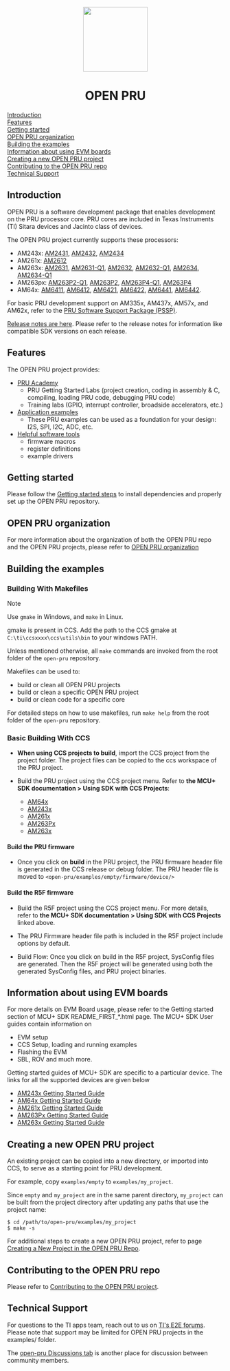<div align="center">

<img src="https://upload.wikimedia.org/wikipedia/commons/b/ba/TexasInstruments-Logo.svg" width="150"><br/>
# OPEN PRU

</div>

[Introduction](#introduction)  
[Features](#features)  
[Getting started](#getting-started)  
[OPEN PRU organization](#open-pru-organization)  
[Building the examples](#building-the-examples)  
[Information about using EVM boards](#information-about-using-evm-boards)  
[Creating a new OPEN PRU project](#creating-a-new-open-pru-project)  
[Contributing to the OPEN PRU repo](#contributing-to-the-open-pru-repo)  
[Technical Support](#technical-support)  

## Introduction

OPEN PRU is a software development package that enables development on the PRU processor core. PRU cores are included in Texas Instruments (TI) Sitara devices and Jacinto class of devices.

The OPEN PRU project currently supports these processors:

- AM243x: [AM2431](https://www.ti.com/product/AM2431), [AM2432](https://www.ti.com/product/AM2432), [AM2434](https://www.ti.com/product/AM2434)
- AM261x: [AM2612](https://www.ti.com/product/AM2612)
- AM263x: [AM2631](https://www.ti.com/product/AM2631), [AM2631-Q1](https://www.ti.com/product/AM2631-Q1), [AM2632](https://www.ti.com/product/AM2632), [AM2632-Q1](https://www.ti.com/product/AM2632-Q1), [AM2634](https://www.ti.com/product/AM2634), [AM2634-Q1](https://www.ti.com/product/AM2634-Q1)
- AM263px: [AM263P2-Q1](https://www.ti.com/product/AM263P2-Q1), [AM263P2](https://www.ti.com/product/AM263P2), [AM263P4-Q1](https://www.ti.com/product/AM263P4-Q1), [AM263P4](https://www.ti.com/product/AM263P4)
- AM64x: [AM6411](https://www.ti.com/product/AM6411), [AM6412](https://www.ti.com/product/AM6412), [AM6421](https://www.ti.com/product/AM6421), [AM6422](https://www.ti.com/product/AM6422), [AM6441](https://www.ti.com/product/AM6441), [AM6442](https://www.ti.com/product/AM6442).

For basic PRU development support on AM335x, AM437x, AM57x, and AM62x, refer to the [PRU Software Support Package (PSSP)](https://git.ti.com/cgit/pru-software-support-package/pru-software-support-package).

[Release notes are here](./docs/release_notes.md). Please refer to the release
notes for information like compatible SDK versions on each release.

## Features

The OPEN PRU project provides:
  - [PRU Academy](./academy)
    - PRU Getting Started Labs (project creation, coding in assembly & C, compiling, loading PRU code, debugging PRU code)
    - Training labs (GPIO, interrupt controller, broadside accelerators, etc.)
  - [Application examples](./examples)
    - These PRU examples can be used as a foundation for your design: I2S, SPI, I2C, ADC, etc.
  - [Helpful software tools](./source)
    - firmware macros
    - register definitions
    - example drivers

## Getting started

Please follow the [Getting started steps](./docs/getting_started.md) to install dependencies and properly set up the OPEN PRU repository.

## OPEN PRU organization

For more information about the organization of both the OPEN PRU repo and the
OPEN PRU projects, please refer to
[OPEN PRU organization](./docs/open_pru_organization.md)

## Building the examples 

### Building With Makefiles

> [!NOTE]
> Use `gmake` in Windows, and `make` in Linux.
>
> gmake is present in CCS. Add the path to the CCS gmake at
> `C:\ti\ccsxxxx\ccs\utils\bin` to your windows PATH.
>
> Unless mentioned otherwise, all `make` commands are invoked from the root
> folder of the `open-pru` repository.

Makefiles can be used to:
   - build or clean all OPEN PRU projects
   - build or clean a specific OPEN PRU project
   - build or clean code for a specific core

For detailed steps on how to use makefiles, run ```make help``` from the root
folder of the `open-pru` repository.

### Basic Building With CCS

- **When using CCS projects to build**, import the CCS project from the project
  folder. The project files can be copied to the ccs workspace of the PRU project.

- Build the PRU project using the CCS project menu. Refer to
  **the MCU+ SDK documentation > Using SDK with CCS Projects**:
  - [AM64x](https://software-dl.ti.com/mcu-plus-sdk/esd/AM64X/latest/exports/docs/api_guide_am64x/CCS_PROJECTS_PAGE.html)
  - [AM243x](https://software-dl.ti.com/mcu-plus-sdk/esd/AM243X/latest/exports/docs/api_guide_am243x/CCS_PROJECTS_PAGE.html)
  - [AM261x](https://software-dl.ti.com/mcu-plus-sdk/esd/AM261X/latest/exports/docs/api_guide_am261x/CCS_PROJECTS_PAGE.html)
  - [AM263Px](https://software-dl.ti.com/mcu-plus-sdk/esd/AM263PX/latest/exports/docs/api_guide_am263px/CCS_PROJECTS_PAGE.html)
  - [AM263x](https://software-dl.ti.com/mcu-plus-sdk/esd/AM263X/latest/exports/docs/api_guide_am263x/CCS_PROJECTS_PAGE.html)

#### Build the PRU firmware

- Once you click on **build** in the PRU project, the PRU firmware header file is generated in the CCS release or debug folder. The PRU header file is moved to  `<open-pru/examples/empty/firmware/device/>`

#### Build the R5F firmware

- Build the R5F project using the CCS project menu. For more details, refer to **the MCU+ SDK documentation > Using SDK with CCS Projects** linked above.

- The PRU Firmware header file path is included in the R5F project include options by default.

- Build Flow: Once you click on build in the R5F project, SysConfig files are generated. Then the R5F project will be generated using both the generated SysConfig files, and PRU project binaries.

## Information about using EVM boards

For more details on EVM Board usage, please refer to the Getting started section of MCU+ SDK README_FIRST_*.html page. The MCU+ SDK User guides contain information on
  
- EVM setup
- CCS Setup, loading and running examples
- Flashing the EVM
- SBL, ROV and much more.

Getting started guides of MCU+ SDK are specific to a particular device. The links for all the supported devices are given below

- [AM243x Getting Started Guide](https://software-dl.ti.com/mcu-plus-sdk/esd/AM243X/latest/exports/docs/api_guide_am243x/GETTING_STARTED.html)
- [AM64x  Getting Started Guide](https://software-dl.ti.com/mcu-plus-sdk/esd/AM64X/latest/exports/docs/api_guide_am64x/GETTING_STARTED.html)
- [AM261x Getting Started Guide](https://software-dl.ti.com/mcu-plus-sdk/esd/AM261X/latest/exports/docs/api_guide_am261x/GETTING_STARTED.html)
- [AM263Px Getting Started Guide](https://software-dl.ti.com/mcu-plus-sdk/esd/AM263PX/latest/exports/docs/api_guide_am263px/GETTING_STARTED.html)
- [AM263x Getting Started Guide](https://software-dl.ti.com/mcu-plus-sdk/esd/AM263X/latest/exports/docs/api_guide_am263x/GETTING_STARTED.html)

## Creating a new OPEN PRU project

An existing project can be copied into a new directory, or imported into CCS,
to serve as a starting point for PRU development.

For example, copy `examples/empty` to `examples/my_project`.

Since `empty` and `my_project` are in the same parent directory, `my_project`
can be built from the project directory after updating any paths that use the
project name:

```
$ cd /path/to/open-pru/examples/my_project
$ make -s
```

For additional steps to create a new OPEN PRU project, refer to page
[Creating a New Project in the OPEN PRU Repo](./docs/open_pru_create_new_project.md).

## Contributing to the OPEN PRU repo

Please refer to [Contributing to the OPEN PRU project](./docs/contributing.md). 

## Technical Support

For questions to the TI apps team, reach out to us on
[TI's E2E forums](https://e2e.ti.com/). Please note that support may be limited
for OPEN PRU projects in the examples/ folder.

The [open-pru Discussions tab](https://github.com/TexasInstruments/open-pru/discussions)
is another place for discussion between community members.
